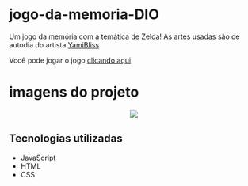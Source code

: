 # jogo-da-memoria-DIO

Um jogo da memória com a temática de Zelda!
As artes usadas são de autodia do artista [YamiBliss](https://www.deviantart.com/yamibliss)

Você pode jogar o jogo [clicando aqui](https://martvie.github.io/jogo-da-memoria-DIO/)

# imagens do projeto
<p align="center">
<img src="./src/images/game.gif">
</p>


## Tecnologias utilizadas

* JavaScript
* HTML
* CSS